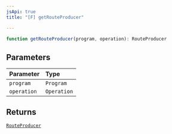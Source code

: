 ```yaml
---
jsApi: true
title: "[F] getRouteProducer"

---
```

```ts
function getRouteProducer(program, operation): RouteProducer
```

## Parameters

| Parameter | Type |
| :------ | :------ |
| `program` | `Program` |
| `operation` | `Operation` |

## Returns

[`RouteProducer`](../type-aliases/RouteProducer.md)
